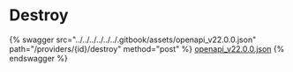 # Destroy

{% swagger src="../../../../../../.gitbook/assets/openapi_v22.0.0.json" path="/providers/{id}/destroy" method="post" %}
[openapi_v22.0.0.json](../../../../../../.gitbook/assets/openapi_v22.0.0.json)
{% endswagger %}
